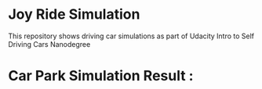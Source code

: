 # Joy Ride Simulation

This repository shows driving car simulations as part of Udacity Intro to Self Driving Cars Nanodegree

# Car Park Simulation Result : 
